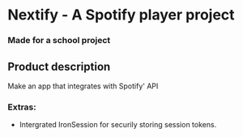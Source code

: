 # Nextify - A Spotify player project
### Made for a school project

## Product description
Make an app that integrates with Spotify' API

### Extras:
- Intergrated IronSession for securily storing session tokens. 

